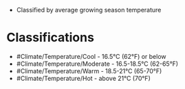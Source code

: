 - Classified by average growing season temperature
# Classifications
- #Climate/Temperature/Cool - 16.5°C (62°F) or below
- #Climate/Temperature/Moderate - 16.5-18.5°C (62-65°F)
- #Climate/Temperature/Warm - 18.5-21°C (65-70°F)
- #Climate/Temperature/Hot - above 21°C (70°F)